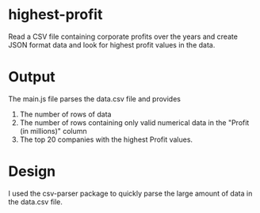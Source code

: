 # highest-profit
 Read a CSV file containing corporate profits over the years and create JSON format data and look for highest profit values in the data.

# Output
The main.js file parses the data.csv file and provides
1) The number of rows of data
2) The number of rows containing only valid numerical data in the "Profit (in millions)" column
3) The top 20 companies with the highest Profit values.


# Design
I used the csv-parser package to quickly parse the large amount of data in the data.csv file. 

